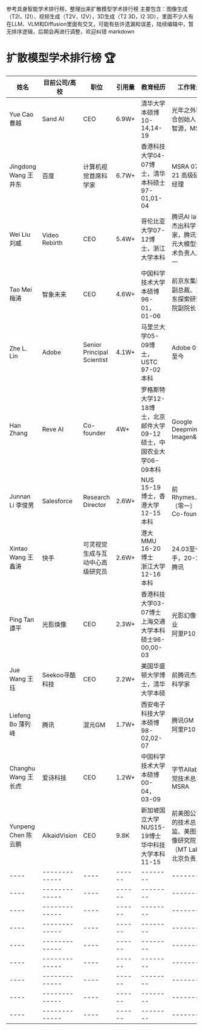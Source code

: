 参考具身智能学术排行榜，整理出来扩散模型学术排行榜
主要包含：图像生成（T2I，I2I）、视频生成（T2V，I2V），3D生成（T2 3D，I2 3D），里面不少人有在LLM、VLM和Diffusion里面有交叉，可能有些许遗漏和误差，陆续编辑中，暂无排序逻辑，后期会再进行调整，欢迎纠错
markdown
# 扩散模型学术排行榜 🏆
| 姓名 | 目前公司/高校 | 职位 | 引用量 | 教育经历 | 工作背景 |
| ---- | ------------- | ---- | ------ | -------- | -------- |
| Yue Cao 曹越 | Sand AI | CEO | 6.9W+ | 清华大学本硕博10-14,14-19 | 光年之外联合创始人，智源，MSRA|
| Jingdong Wang 王井东 | 百度 | 计算机视觉首席科学家 | 6.7W+ | 香港科技大学04-07博士，清华本科硕士97-01,01-04| MSRA 07-21 高级研究经理 |
| Wei Liu 刘威 | Video Rebirth | CEO | 5.4W+ | 哥伦比亚大学07-12博士，浙江大学本科 | 腾讯AI lab 杰出科学家，腾讯混元大模型技术负责人之一 |
| Tao Mei 梅涛 | 智象未来 | CEO | 4.6W+ | 中国科学技术大学本硕博96-01，01-06 | 前京东集团副总裁、京东探索研究院副院长 |
| Zhe L. Lin | Adobe | Senior Principal Scientist | 4.1W+ | 马里兰大学05-09博士，USTC 97-02本科 | Adobe 09-至今 |
| Han Zhang | Reve AI | Co-founder | 4W+ | 罗格斯特大学12-18博士，北京邮件大学09-12硕士，中国农业大学06-09本科 | Google Deepmind Imagen&Veo |
| Junnan Li 李俊男 | Salesforce | Research Director | 2.6W+ | NUS 15-19博士，香港大学12-15本科 | 前Rhymes.AI（零一）Co-founder|
| Xintao Wang 王鑫涛 | 快手 | 可灵视觉生成与互动中心高级研究员 |2.6W+ | 港大MMU 16-20博士<br>浙江大学12-16本科 | 24.03至今快手，20-23腾讯|
| Ping Tan 谭平 |光影焕像 | CEO | 2.3W+ | 香港科技大学03-07博士<br>上海交通大学本科硕士96-00,00-03 | 光影幻像创业<br>阿里P10 |
| Jue Wang 王珏 | Seekoo寻酷科技 | CEO | 2.2W+ | 美国华盛顿大学博士，清华大学本硕 | 前腾讯杰出科学家 |
| Liefeng Bo 薄列峰 | 腾讯 | 混元GM | 1.7W+ | 西安电子科技大学本硕博98-02,02-07 | 腾讯GM<br>阿里P10 |
| Changhu Wang 王长虎 | 爱诗科技 | CEO | 1.2W+ | 中国科学技术大学本硕博00-04，03-09| 字节AIlab 视觉技术总监<br>MSRA |
| Yunpeng Chen 陈云鹏   | AlkaidVision  | CEO |9.8K |新加坡国立大学NUS15-19博士<br>华中科技大学本科11-15 |前美图公司的技术总监、美图影像研究院（MT Lab）北京负责人 |
| ---- | ------------- | ---- | ------ | -------- | -------- |
| ---- | ------------- | ---- | ------ | -------- | -------- |
| ---- | ------------- | ---- | ------ | -------- | -------- |
| ---- | ------------- | ---- | ------ | -------- | -------- |
| ---- | ------------- | ---- | ------ | -------- | -------- |
| ---- | ------------- | ---- | ------ | -------- | -------- |
| ---- | ------------- | ---- | ------ | -------- | -------- |
| ---- | ------------- | ---- | ------ | -------- | -------- |
| ---- | ------------- | ---- | ------ | -------- | -------- |
